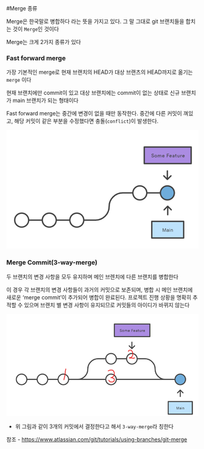 #Merge 종류

Merge은 한국말로 병합하다 라는 뜻을 가지고 있다. 그 말 그대로 git 브랜치들을 합치는 것이 `Merge`인 것이다

Merge는 크게 2가지 종류가 있다

### Fast forward merge

가장 기본적인 merge로 현재 브랜치의 HEAD가 대상 브랜츠의 HEAD까지로 옮기는 `merge` 이다

현재 브랜치에만 commit이 있고 대상 브랜치에는 commit이 없는 상태로 신규 브랜치가 main 브랜치가 되는 형태이다

Fast forward merge는 중간에 변경이 없을 때만 동작한다. 중간에 다른 커밋이 껴있고, 해당  커밋이 같은 부분을 수정했다면 충돌(`conflict`)이 발생한다.

![image.png](/assets/img/chapter2/git/git1_1.png)

### Merge Commit(3-way-merge)

두 브랜치의 변경 사항을 모두 유지하며 메인 브렌치에 다른 브랜치를 병합한다

이 경우 각 브랜치의 변경 사항들이 과거의 커밋으로 보존되며, 병합 시 메인 브랜치에 새로운 ‘merge commit’이 추가되어 병합이 완료된다. 프로젝트 진행 상황을 명확히 추적할 수 있으며 브랜치 별 변경 사항이 유지되므로 커밋들의 아이디가 바뀌지 않는다

![image.png](/assets/img/chapter2/git/git1_2.png)

- 위 그림과 같이 3개의 커밋에서 결정한다고 해서 `3-way-merge`라 칭한다

참조 - https://www.atlassian.com/git/tutorials/using-branches/git-merge